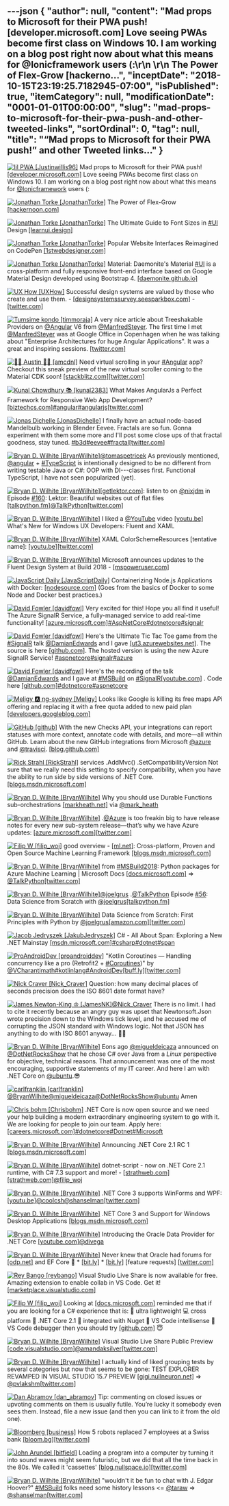 ---json
{
  "author": null,
  "content": "Mad props to Microsoft for their PWA push! [developer.microsoft.com] Love seeing PWAs become first class on Windows 10. I am working on a blog post right now about what this means for @Ionicframework users (:\r\n    \r\n      The Power of Flex-Grow [hackerno...",
  "inceptDate": "2018-10-15T23:19:25.7182945-07:00",
  "isPublished": true,
  "itemCategory": null,
  "modificationDate": "0001-01-01T00:00:00",
  "slug": "mad-props-to-microsoft-for-their-pwa-push-and-other-tweeted-links",
  "sortOrdinal": 0,
  "tag": null,
  "title": "“Mad props to Microsoft for their PWA push!” and other Tweeted links…"
}
---

[<img alt="lil PWA [Justinwillis96]" src="https://songhay.blob.core.windows.net:443/shared-social-twitter/Justinwillis96.jpg">](https://t.co/M8wkpg2SH0) Mad props to Microsoft for their PWA push! [[developer.microsoft.com]](https://developer.microsoft.com/en-us/windows/pwa) Love seeing PWAs become first class on Windows 10. I am working on a blog post right now about what this means for [@Ionicframework](http://twitter.com/@Ionicframework) users (: 

[<img alt="Jonathan Torke [JonathanTorke]" src="https://songhay.blob.core.windows.net:443/shared-social-twitter/JonathanTorke.jpg">](https://t.co/xJko0PKiSE) The Power of Flex-Grow [[hackernoon.com]](https://hackernoon.com/the-power-of-flex-grow-d8ea61ccf16e)

[<img alt="Jonathan Torke [JonathanTorke]" src="https://songhay.blob.core.windows.net:443/shared-social-twitter/JonathanTorke.jpg">](https://t.co/xJko0PKiSE) The Ultimate Guide to Font Sizes in [#UI](http://twitter.com/search?q='%23UI) Design [[learnui.design]](https://learnui.design/blog/ultimate-guide-font-sizes-ui-design.html)

[<img alt="Jonathan Torke [JonathanTorke]" src="https://songhay.blob.core.windows.net:443/shared-social-twitter/JonathanTorke.jpg">](https://t.co/xJko0PKiSE) Popular Website Interfaces Reimagined on CodePen [[1stwebdesigner.com]](https://1stwebdesigner.com/popular-website-interfaces-reimagined/)

[<img alt="Jonathan Torke [JonathanTorke]" src="https://songhay.blob.core.windows.net:443/shared-social-twitter/JonathanTorke.jpg">](https://t.co/xJko0PKiSE) Material: Daemonite's Material [#UI](http://twitter.com/search?q='%23UI) is a cross-platform and fully responsive front-end interface based on Google Material Design developed using Bootstrap 4. [[daemonite.github.io]](http://daemonite.github.io/material/)

[<img alt="UX How [UXHow]" src="https://songhay.blob.core.windows.net:443/shared-social-twitter/UXHow.png">](http://t.co/I77aw3puO9) Successful design systems are valued by those who create and use them. - [[designsystemssurvey.seesparkbox.com]](https://designsystemssurvey.seesparkbox.com/) - [[twitter.com]](https://twitter.com/vlh/status/992151354054504449/photo/1)

[<img alt="Tumsime kondo [timmoraja]" src="https://songhay.blob.core.windows.net:443/shared-social-twitter/timmoraja.jpg">](null) A very nice article about Treeshakable Providers on [@Angular](http://twitter.com/@Angular) V6 from [@ManfredSteyer](http://twitter.com/@ManfredSteyer). The first time I met [@ManfredSteyer](http://twitter.com/@ManfredSteyer) was at Google Office in Copenhagen when he was talking about "Enterprise Architectures for huge Angular Applications". It was a great and inspiring sessions. [[twitter.com]](https://twitter.com/ManfredSteyer/status/993386209283117057)

[<img alt="🐼🐼 Austin 🐼🐼 [amcdnl]" src="https://songhay.blob.core.windows.net:443/shared-social-twitter/amcdnl.jpg">](https://t.co/vdJAhqulQx) Need virtual scrolling in your [#Angular](http://twitter.com/search?q='%23Angular) app? Checkout this sneak preview of the new virtual scroller coming to the Material CDK soon! [[stackblitz.com]](https://stackblitz.com/edit/autosize-gap-scroller-ftwx3x)[[twitter.com]](https://twitter.com/amcdnl/status/993545553895141377/photo/1)

[<img alt="Kunal Chowdhury 📚 [kunal2383]" src="https://songhay.blob.core.windows.net:443/shared-social-twitter/kunal2383.jpg">](https://t.co/w7sTJfjZs5) What Makes AngularJs a Perfect Framework for Responsive Web App Development? [[biztechcs.com]](https://www.biztechcs.com/blog/angularjs-perfect-responsive-web-app-development/)[#angular](http://twitter.com/search?q='%23angular)[#angularjs](http://twitter.com/search?q='%23angularjs)[[twitter.com]](https://twitter.com/kunal2383/status/993442999626555392/photo/1)

[<img alt="Jonas Dichelle [JonasDichelle]" src="https://songhay.blob.core.windows.net:443/shared-social-twitter/JonasDichelle.jpg">](https://t.co/GGuqFxIQXC) I finally have an actual node-based Mandelbulb working in Blender Eevee. Fractals are so fun. Gonna experiment with them some more and I'll post some close ups of that fractal goodness, stay tuned. [#b3d](http://twitter.com/search?q='%23b3d)[#eevee](http://twitter.com/search?q='%23eevee)[#fractal](http://twitter.com/search?q='%23fractal)[[twitter.com]](https://twitter.com/JonasDichelle/status/994358504101203969/video/1)

[<img alt="Bryan D. Wilhite [BryanWilhite]" src="https://songhay.blob.core.windows.net:443/shared-social-twitter/BryanWilhite.jpeg">](http://t.co/UNdqV0Z1zz)[@tomaspetricek](http://twitter.com/@tomaspetricek) As previously mentioned, [@angular](http://twitter.com/@angular) + [#TypeScript](http://twitter.com/search?q='%23TypeScript) is intentionally designed to be no different from writing testable Java or C#: OOP with DI---classes first. Functional TypeScript, I have not seen popularized (yet). 

[<img alt="Bryan D. Wilhite [BryanWilhite]" src="https://songhay.blob.core.windows.net:443/shared-social-twitter/BryanWilhite.jpeg">](http://t.co/UNdqV0Z1zz)[[getlektor.com]](http://www.getlektor.com): listen to on [@nixjdm](http://twitter.com/@nixjdm) in Episode [#160](http://twitter.com/search?q='%23160): Lektor: Beautiful websites out of flat files [[talkpython.fm]](https://talkpython.fm/episodes/show/160/lektor-beautiful-websites-out-of-flat-files)[@TalkPython](http://twitter.com/@TalkPython)[[twitter.com]](https://twitter.com/BryanWilhite/status/994747291939487746/photo/1)

[<img alt="Bryan D. Wilhite [BryanWilhite]" src="https://songhay.blob.core.windows.net:443/shared-social-twitter/BryanWilhite.jpeg">](http://t.co/UNdqV0Z1zz) I liked a [@YouTube](http://twitter.com/@YouTube) video [[youtu.be]](http://youtu.be/BKxkDWv-IL0?a) What's New for Windows UX Developers: Fluent and XAML 

[<img alt="Bryan D. Wilhite [BryanWilhite]" src="https://songhay.blob.core.windows.net:443/shared-social-twitter/BryanWilhite.jpeg">](http://t.co/UNdqV0Z1zz) XAML ColorSchemeResources [tentative name]: [[youtu.be]](https://youtu.be/BKxkDWv-IL0?t=1417)[[twitter.com]](https://twitter.com/BryanWilhite/status/994285189948829697/photo/1)

[<img alt="Bryan D. Wilhite [BryanWilhite]" src="https://songhay.blob.core.windows.net:443/shared-social-twitter/BryanWilhite.jpeg">](http://t.co/UNdqV0Z1zz) Microsoft announces updates to the Fluent Design System at Build 2018 - [[mspoweruser.com]](https://mspoweruser.com/microsoft-announces-updates-to-the-fluent-design-system-at-build-2018/)

[<img alt="JavaScript Daily [JavaScriptDaily]" src="https://songhay.blob.core.windows.net:443/shared-social-twitter/JavaScriptDaily.jpg">](null) Containerizing Node.js Applications with Docker: [[nodesource.com]](https://nodesource.com/blog/containerizing-node-js-applications-with-docker) (Goes from the basics of Docker to some Node and Docker best practices.) 

[<img alt="David Fowler [davidfowl]" src="https://songhay.blob.core.windows.net:443/shared-social-twitter/davidfowl.jpeg">](https://t.co/XKK4NcxDZ3) Very excited for this! Hope you all find it useful! The Azure SignalR Service, a fully-managed service to add real-time functionality! [[azure.microsoft.com]](https://azure.microsoft.com/en-us/blog/azure-signalr-service-a-fully-managed-service-to-add-real-time-functionality/)[#AspNetCore](http://twitter.com/search?q='%23AspNetCore)[#dotnetcore](http://twitter.com/search?q='%23dotnetcore)[#signalr](http://twitter.com/search?q='%23signalr)

[<img alt="David Fowler [davidfowl]" src="https://songhay.blob.core.windows.net:443/shared-social-twitter/davidfowl.jpeg">](https://t.co/XKK4NcxDZ3) Here's the Ultimate Tic Tac Toe game from the [#SignalR](http://twitter.com/search?q='%23SignalR) talk [@DamianEdwards](http://twitter.com/@DamianEdwards) and I gave [[ut3.azurewebsites.net]](https://ut3.azurewebsites.net/). The source is here [[github.com]](https://github.com/davidfowl/UTT). The hosted version is using the new Azure SignalR Service! [#aspnetcore](http://twitter.com/search?q='%23aspnetcore)[#signalr](http://twitter.com/search?q='%23signalr)[#azure](http://twitter.com/search?q='%23azure)

[<img alt="David Fowler [davidfowl]" src="https://songhay.blob.core.windows.net:443/shared-social-twitter/davidfowl.jpeg">](https://t.co/XKK4NcxDZ3) Here's the recording of the talk [@DamianEdwards](http://twitter.com/@DamianEdwards) and I gave at [#MSBuild](http://twitter.com/search?q='%23MSBuild) on [#SignalR](http://twitter.com/search?q='%23SignalR)[[youtube.com]](https://www.youtube.com/watch?v=u0_vkWYYXRc) . Code here [[github.com]](https://github.com/davidfowl/build2018talk)[#dotnetcore](http://twitter.com/search?q='%23dotnetcore)[#aspnetcore](http://twitter.com/search?q='%23aspnetcore)

[<img alt="Meligy 🅰️ ng-sydney [Meligy]" src="https://songhay.blob.core.windows.net:443/shared-social-twitter/Meligy.jpeg">](https://t.co/l318930X1B) Looks like Google is killing its free maps APi offering and replacing it with a free quota added to new paid plan [[developers.googleblog.com]](https://developers.googleblog.com/2018/05/introducing-google-maps-platform.html?m=1)

[<img alt="GitHub [github]" src="https://songhay.blob.core.windows.net:443/shared-social-twitter/github.jpg">](https://t.co/FoKGHcCyJJ) With the new Checks API, your integrations can report statuses with more context, annotate code with details, and more—all within GitHub. Learn about the new GitHub integrations from Microsoft [@azure](http://twitter.com/@azure) and [@travisci](http://twitter.com/@travisci). [[blog.github.com]](https://blog.github.com/2018-05-07-introducing-checks-api/)

[<img alt="Rick Strahl [RickStrahl]" src="https://songhay.blob.core.windows.net:443/shared-social-twitter/RickStrahl.jpg">](http://t.co/WpmgWuVQVK) services .AddMvc() .SetCompatibilityVersion Not sure that we really need this setting to specify compatibility, when you have the ability to run side by side versions of .NET Core. [[blogs.msdn.microsoft.com]](https://blogs.msdn.microsoft.com/webdev/2018/02/27/introducing-compatibility-version-in-mvc/#comment-391195)

[<img alt="Bryan D. Wilhite [BryanWilhite]" src="https://songhay.blob.core.windows.net:443/shared-social-twitter/BryanWilhite.jpeg">](http://t.co/UNdqV0Z1zz) Why you should use Durable Functions sub-orchestrations [[markheath.net]](http://markheath.net/post/durable-functions-sub-orchestrations) via [@mark_heath](http://twitter.com/@mark_heath)

[<img alt="Bryan D. Wilhite [BryanWilhite]" src="https://songhay.blob.core.windows.net:443/shared-social-twitter/BryanWilhite.jpeg">](http://t.co/UNdqV0Z1zz) .[@Azure](http://twitter.com/@Azure) is too freakin big to have release notes for every new sub-system release—that’s why we have Azure updates: [[azure.microsoft.com]](https://azure.microsoft.com/en-us/updates/?product=app-service)[[twitter.com]](https://twitter.com/BryanWilhite/status/994722612457623553/photo/1)

[<img alt="Filip W [filip_woj]" src="https://songhay.blob.core.windows.net:443/shared-social-twitter/filip_woj.jpg">](http://t.co/VCkinoHijZ) good overview - [[ml.net]](http://ML.NET): Cross-platform, Proven and Open Source Machine Learning Framework [[blogs.msdn.microsoft.com]](https://blogs.msdn.microsoft.com/dotnet/2018/05/07/introducing-ml-net-cross-platform-proven-and-open-source-machine-learning-framework/)

[<img alt="Bryan D. Wilhite [BryanWilhite]" src="https://songhay.blob.core.windows.net:443/shared-social-twitter/BryanWilhite.jpeg">](http://t.co/UNdqV0Z1zz) from [#MSBuild2018](http://twitter.com/search?q='%23MSBuild2018): Python packages for Azure Machine Learning | Microsoft Docs [[docs.microsoft.com]](https://docs.microsoft.com/en-us/azure/machine-learning/service/reference-python-package-overview?WT.mc_id=twitter) =&gt; [@TalkPython](http://twitter.com/@TalkPython)[[twitter.com]](https://twitter.com/BryanWilhite/status/993649458893111296/photo/1)

[<img alt="Bryan D. Wilhite [BryanWilhite]" src="https://songhay.blob.core.windows.net:443/shared-social-twitter/BryanWilhite.jpeg">](http://t.co/UNdqV0Z1zz)[@joelgrus](http://twitter.com/@joelgrus) .[@TalkPython](http://twitter.com/@TalkPython) Episode [#56](http://twitter.com/search?q='%2356): Data Science from Scratch with [@joelgrus](http://twitter.com/@joelgrus)[[talkpython.fm]](https://talkpython.fm/episodes/show/56/data-science-from-scratch)

[<img alt="Bryan D. Wilhite [BryanWilhite]" src="https://songhay.blob.core.windows.net:443/shared-social-twitter/BryanWilhite.jpeg">](http://t.co/UNdqV0Z1zz) Data Science from Scratch: First Principles with Python by [@joelgrus](http://twitter.com/@joelgrus)[[amazon.com]](https://www.amazon.com/Data-Science-Scratch-Principles-Python/dp/149190142X?SubscriptionId=1SW6D7X6ZXXR92KVX0G2&tag=thekintespacec00&linkCode=xm2&camp=2025&creative=165953&creativeASIN=149190142X)[[twitter.com]](https://twitter.com/BryanWilhite/status/993239133546987520/photo/1)

[<img alt="Jacob Jedryszek [JakubJedryszek]" src="https://songhay.blob.core.windows.net:443/shared-social-twitter/JakubJedryszek.jpg">](https://t.co/OdJs1nqtwW) C# - All About Span: Exploring a New .NET Mainstay [[msdn.microsoft.com]](https://msdn.microsoft.com/en-us/magazine/mt814808.aspx?f=255&MSPPError=-2147217396)[#csharp](http://twitter.com/search?q='%23csharp)[#dotnet](http://twitter.com/search?q='%23dotnet)[#span](http://twitter.com/search?q='%23span)

[<img alt="ProAndroidDev [proandroiddev]" src="https://songhay.blob.core.windows.net:443/shared-social-twitter/proandroiddev.jpg">](https://t.co/W0f92Bqvjj) "Kotlin Coroutines — Handling concurrency like a pro (Retrofit2 + [#Coroutines](http://twitter.com/search?q='%23Coroutines))" by [@VCharantimath](http://twitter.com/@VCharantimath)[#kotlinlang](http://twitter.com/search?q='%23kotlinlang)[#AndroidDev](http://twitter.com/search?q='%23AndroidDev)[[buff.ly]](https://buff.ly/2HZpfNU)[[twitter.com]](https://twitter.com/proandroiddev/status/993392577079635970/photo/1)

[<img alt="Nick Craver [Nick_Craver]" src="https://songhay.blob.core.windows.net:443/shared-social-twitter/Nick_Craver.jpg">](https://t.co/9mjio4ImMj) Question: how many decimal places of seconds precision does the ISO 8601 date format have? 

[<img alt="James Newton-King ♔ [JamesNK]" src="https://songhay.blob.core.windows.net:443/shared-social-twitter/JamesNK.jpeg">](http://t.co/NT5azIWwVG)[@Nick_Craver](http://twitter.com/@Nick_Craver) There is no limit. I had to cite it recently because an angry guy was upset that Newtonsoft.Json wrote precision down to the Windows tick level, and he accused me of corrupting the JSON standard with Windows logic. Not that JSON has anything to do with ISO 8601 anyway... 🤷‍♂️ 

[<img alt="Bryan D. Wilhite [BryanWilhite]" src="https://songhay.blob.core.windows.net:443/shared-social-twitter/BryanWilhite.jpeg">](http://t.co/UNdqV0Z1zz) Eons ago [@migueldeicaza](http://twitter.com/@migueldeicaza) announced on [@DotNetRocksShow](http://twitter.com/@DotNetRocksShow) that he chose C# over Java from a *Linux* perspective for objective, technical reasons. That announcement was one of the most encouraging, supportive statements of my IT career. And here I am with .NET Core on [@ubuntu](http://twitter.com/@ubuntu).😎 

[<img alt="carlfranklin [carlfranklin]" src="https://songhay.blob.core.windows.net:443/shared-social-twitter/carlfranklin.jpg">](http://t.co/tMVfzHHMK2)[@BryanWilhite](http://twitter.com/@BryanWilhite)[@migueldeicaza](http://twitter.com/@migueldeicaza)[@DotNetRocksShow](http://twitter.com/@DotNetRocksShow)[@ubuntu](http://twitter.com/@ubuntu) Amen 

[<img alt="Chris bohm [Chrisbohm]" src="https://songhay.blob.core.windows.net:443/shared-social-twitter/Chrisbohm.jpg">](https://t.co/LOhPmSNIFE) .NET Core is now open source and we need your help building a modern extraordinary engineering system to go with it. We are looking for people to join our team. Apply here: [[careers.microsoft.com]](https://careers.microsoft.com/us/en/job/431051/Software-Engineer)[#dotnetcore](http://twitter.com/search?q='%23dotnetcore)[#Dotnet](http://twitter.com/search?q='%23Dotnet)[#Microsoft](http://twitter.com/search?q='%23Microsoft)

[<img alt="Bryan D. Wilhite [BryanWilhite]" src="https://songhay.blob.core.windows.net:443/shared-social-twitter/BryanWilhite.jpeg">](http://t.co/UNdqV0Z1zz) Announcing .NET Core 2.1 RC 1 [[blogs.msdn.microsoft.com]](https://blogs.msdn.microsoft.com/dotnet/2018/05/07/announcing-net-core-2-1-rc-1/)

[<img alt="Bryan D. Wilhite [BryanWilhite]" src="https://songhay.blob.core.windows.net:443/shared-social-twitter/BryanWilhite.jpeg">](http://t.co/UNdqV0Z1zz) dotnet-script - now on .NET Core 2.1 runtime, with C# 7.3 support and more! - [[strathweb.com]](https://www.strathweb.com/2018/05/dotnet-script-now-on-net-core-2-1-runtime-with-c-7-3-support-and-more/)[[strathweb.com]](https://www.strathweb.com/2018/05/dotnet-script-now-on-net-core-2-1-runtime-with-c-7-3-support-and-more/)[@filip_woj](http://twitter.com/@filip_woj)

[<img alt="Bryan D. Wilhite [BryanWilhite]" src="https://songhay.blob.core.windows.net:443/shared-social-twitter/BryanWilhite.jpeg">](http://t.co/UNdqV0Z1zz) .NET Core 3 supports WinForms and WPF: [[youtu.be]](https://youtu.be/KAIJ3ezQb3c?t=1914)[@coolcsh](http://twitter.com/@coolcsh)[@shanselman](http://twitter.com/@shanselman)[[twitter.com]](https://twitter.com/BryanWilhite/status/994042971833028608/photo/1)

[<img alt="Bryan D. Wilhite [BryanWilhite]" src="https://songhay.blob.core.windows.net:443/shared-social-twitter/BryanWilhite.jpeg">](http://t.co/UNdqV0Z1zz) .NET Core 3 and Support for Windows Desktop Applications [[blogs.msdn.microsoft.com]](https://blogs.msdn.microsoft.com/dotnet/2018/05/07/net-core-3-and-support-for-windows-desktop-applications/)

[<img alt="Bryan D. Wilhite [BryanWilhite]" src="https://songhay.blob.core.windows.net:443/shared-social-twitter/BryanWilhite.jpeg">](http://t.co/UNdqV0Z1zz) Introducing the Oracle Data Provider for .NET Core [[youtube.com]](https://www.youtube.com/watch?v=Gp6Mm5Jaf9o)[@divega](http://twitter.com/@divega)

[<img alt="Bryan D. Wilhite [BryanWilhite]" src="https://songhay.blob.core.windows.net:443/shared-social-twitter/BryanWilhite.jpeg">](http://t.co/UNdqV0Z1zz) Never knew that Oracle had forums for [[odp.net]](http://ODP.NET) and EF Core 🤣 * [[bit.ly]](http://bit.ly/2wd13WV) * [[bit.ly]](http://bit.ly/2HQN7XZ) [feature requests] [[twitter.com]](https://twitter.com/BryanWilhite/status/994363893228101632/photo/1)

[<img alt="Rey Bango [reybango]" src="https://songhay.blob.core.windows.net:443/shared-social-twitter/reybango.jpg">](https://t.co/sDBZ5dbd6p) Visual Studio Live Share is now available for free. Amazing extension to enable collab in VS Code. Get it! [[marketplace.visualstudio.com]](https://marketplace.visualstudio.com/items?itemName=MS-vsliveshare.vsliveshare)

[<img alt="Filip W [filip_woj]" src="https://songhay.blob.core.windows.net:443/shared-social-twitter/filip_woj.jpg">](http://t.co/VCkinoHijZ) Looking at [[docs.microsoft.com]](https://docs.microsoft.com/en-us/dotnet/csharp/quick-starts/hello-world?tutorial-step=1#step-1) reminded me that if you are looking for a C# experience that is: 🍃 ultra lightweight 💻 cross platform 🚀 .NET Core 2.1 🎁 integrated with Nuget 📝 VS Code intellisense 🔎 VS Code debugger then you should try [[github.com]](https://github.com/filipw/dotnet-script) 😇 

[<img alt="Bryan D. Wilhite [BryanWilhite]" src="https://songhay.blob.core.windows.net:443/shared-social-twitter/BryanWilhite.jpeg">](http://t.co/UNdqV0Z1zz) Visual Studio Live Share Public Preview [[code.visualstudio.com]](https://code.visualstudio.com/blogs/2018/05/07/live-share-public-preview)[@amandaksilver](http://twitter.com/@amandaksilver)[[twitter.com]](https://twitter.com/BryanWilhite/status/994380893220356097/photo/1)

[<img alt="Bryan D. Wilhite [BryanWilhite]" src="https://songhay.blob.core.windows.net:443/shared-social-twitter/BryanWilhite.jpeg">](http://t.co/UNdqV0Z1zz) I actually kind of liked grouping tests by several categories but now that seems to be gone: TEST EXPLORER REVAMPED IN VISUAL STUDIO 15.7 PREVIEW [[gigi.nullneuron.net]](https://gigi.nullneuron.net/gigilabs/test-explorer-revamped-in-visual-studio-15-7-preview/) =&gt; [@pvlakshm](http://twitter.com/@pvlakshm)[[twitter.com]](https://twitter.com/BryanWilhite/status/993951685033644032/photo/1)

[<img alt="Dan Abramov [dan_abramov]" src="https://songhay.blob.core.windows.net:443/shared-social-twitter/dan_abramov.jpg">](null) Tip: commenting on closed issues or upvoting comments on them is usually futile. You’re lucky it somebody even sees them. Instead, file a new issue (and then you can link to it from the old one). 

[<img alt="Bloomberg [business]" src="https://songhay.blob.core.windows.net:443/shared-social-twitter/business.jpg">](http://t.co/YFISwy1upH) How 5 robots replaced 7 employees at a Swiss bank [[bloom.bg]](https://bloom.bg/2rsoXIh)[[twitter.com]](https://twitter.com/business/status/993520050400321538/photo/1)

[<img alt="John Arundel [bitfield]" src="https://songhay.blob.core.windows.net:443/shared-social-twitter/bitfield.jpeg">](https://t.co/OfjPk1VNvq) Loading a program into a computer by turning it into sound waves might seem futuristic, but we did that all the time back in the 80s. We called it 'cassettes' [[blog.nullspace.io]](http://blog.nullspace.io/apple-2-lisp-part-1.html)[[twitter.com]](https://twitter.com/bitfield/status/994578102645854208/photo/1)

[<img alt="Bryan D. Wilhite [BryanWilhite]" src="https://songhay.blob.core.windows.net:443/shared-social-twitter/BryanWilhite.jpeg">](http://t.co/UNdqV0Z1zz) "wouldn't it be fun to chat with J. Edgar Hoover?" [#MSBuild](http://twitter.com/search?q='%23MSBuild) folks need some history lessons &lt;= [@taraw](http://twitter.com/@taraw) =&gt; [@shanselman](http://twitter.com/@shanselman)[[twitter.com]](https://twitter.com/BryanWilhite/status/993642693099114496/photo/1)
